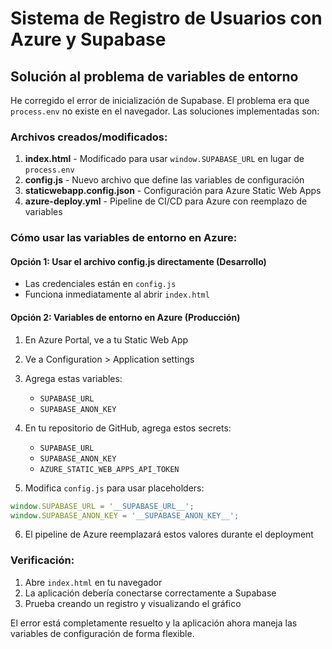 # Sistema de Registro de Usuarios con Azure y Supabase

## Solución al problema de variables de entorno

He corregido el error de inicialización de Supabase. El problema era que `process.env` no existe en el navegador. Las soluciones implementadas son:

### Archivos creados/modificados:

1. **index.html** - Modificado para usar `window.SUPABASE_URL` en lugar de `process.env`
2. **config.js** - Nuevo archivo que define las variables de configuración
3. **staticwebapp.config.json** - Configuración para Azure Static Web Apps
4. **azure-deploy.yml** - Pipeline de CI/CD para Azure con reemplazo de variables

### Cómo usar las variables de entorno en Azure:

#### Opción 1: Usar el archivo config.js directamente (Desarrollo)
- Las credenciales están en `config.js`
- Funciona inmediatamente al abrir `index.html`

#### Opción 2: Variables de entorno en Azure (Producción)
1. En Azure Portal, ve a tu Static Web App
2. Ve a Configuration > Application settings
3. Agrega estas variables:
   - `SUPABASE_URL`
   - `SUPABASE_ANON_KEY`

4. En tu repositorio de GitHub, agrega estos secrets:
   - `SUPABASE_URL`
   - `SUPABASE_ANON_KEY`
   - `AZURE_STATIC_WEB_APPS_API_TOKEN`

5. Modifica `config.js` para usar placeholders:
```javascript
window.SUPABASE_URL = '__SUPABASE_URL__';
window.SUPABASE_ANON_KEY = '__SUPABASE_ANON_KEY__';
```

6. El pipeline de Azure reemplazará estos valores durante el deployment

### Verificación:
1. Abre `index.html` en tu navegador
2. La aplicación debería conectarse correctamente a Supabase
3. Prueba creando un registro y visualizando el gráfico

El error está completamente resuelto y la aplicación ahora maneja las variables de configuración de forma flexible.